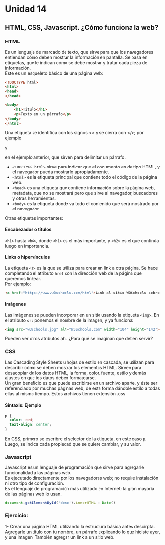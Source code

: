 <!--
.. title: 14- HTML, CSS, Javascript. ¿Cómo funciona la web?
.. slug: 14-html-css-javascript-como-funciona-la-web
.. date: 2020-12-10 15:54:50 UTC-03:00
.. tags: 
.. category: 
.. link: 
.. description: 
.. type: text
-->

# Unidad 14

## HTML, CSS, Javascript. ¿Cómo funciona la web?

### HTML

Es un lenguaje de marcado de texto, que sirve para que los navegadores entiendan cómo deben mostrar la información en pantalla. Se basa en etiquetas, que le indican cómo se debe mostrar y tratar cada pieza de información.  
Este es un esqueleto básico de una página web:

``` html
<!DOCTYPE html>
<html>
<head>
</head>

<body>
    <h1>Título</h1>
    <p>Texto en un párrafo</p>
</body>
</html>
```

Una etiqueta se identifica con los signos <> y se cierra con </>; por ejemplo <p> y </p> en el ejemplo anterior, que sirven para delimitar un párrafo.  
* `<!DOCTYPE html>` sirve para indicar que el documento es de tipo HTML, y el navegador pueda mostrarlo apropiadamente.  
* `<html>` es la etiqueta principal que contiene todo el código de la página web.  
* `<head>` es una etiqueta que contiene información sobre la página web, metadata, que no se mostrará pero que sirve al navegador, buscadores y otras herramientas.
* `<body>` es la etiqueta donde va todo el contenido que será mostrado por el navegador.



Otras etiquetas importantes:

#### Encabezados o títulos

`<h1>` hasta `<h6>`, donde `<h1>` es el más importante, y `<h2>` es el que continúa luego en importancia.

#### Links o hipervínculos

La etiqueta `<a>` es la que se utiliza para crear un link a otra página. Se hace completando el atributo `href` con la dirección web de la página que queremos linkear.  
Por ejemplo:

``` html
<a href="https://www.w3schools.com/html">Link al sitio W3Schools sobre HTML</a>
```

#### Imágenes

Las imágenes se pueden incorporar en un sitio usando la etiqueta `<img>`. En el atributo `src` ponemos el nombre de la imagen, y ya funciona:

``` html
<img src="w3schools.jpg" alt="W3Schools.com" width="104" height="142">
```

Pueden ver otros atributos ahí. ¿Para qué se imaginan que deben servir?



### CSS

Las Cascading Style Sheets u hojas de estilo en cascada, se utilizan para describir cómo se deben mostrar los elementos HTML. Sirven para desacoplar de los datos HTML, la forma, color, fuente, estilo y demás ajustes en que los datos deben formatearse.  
Un gran beneficio es que puede escribirse en un archivo aparte, y éste ser referenciado por muchas páginas web, de esta forma dándole estilo a todas ellas al mismo tiempo. Estos archivos tienen extensión .css

#### Sintaxis: Ejemplo

``` css
p {
  color: red;
  text-align: center;
}
```

En CSS, primero se escribre el selector de la etiqueta, en este caso `p`. Luego, se indica cada propiedad que se quiere cambiar, y su valor.


### Javascript

Javascript es un lenguaje de programación que sirve para agregarle funcionalidad a las páginas web.  
Es ejecutado directamente por los navegadores web; no require instalación ni otro tipo de configuración.  
Es el lenguaje de programación más utilizado en Internet: la gran mayoría de las páginas web lo usan.

``` javascript
document.getElementById('demo').innerHTML = Date()
```


### Ejercicio:

1- Crear una página HTML utilizando la estructura básica antes descirpta. Agregarle un título con tu nombre, un párrafo explicando lo que hiciste ayer, y una imagen. También agregar un link a un sitio web.

